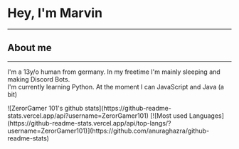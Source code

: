 <h1>Hey, I'm Marvin</h1>
<hr>
<h2>About me</h2>
<hr>
<p>I'm a 13y/o human from germany. In my freetime I'm mainly sleeping and making Discord Bots.<br>I'm currently learning Python. At the moment I can JavaScript and Java (a bit)</p>
![ZerorGamer 101's github stats](https://github-readme-stats.vercel.app/api?username=ZerorGamer101)
[![Most used Languages](https://github-readme-stats.vercel.app/api/top-langs/?username=ZerorGamer101)](https://github.com/anuraghazra/github-readme-stats)
